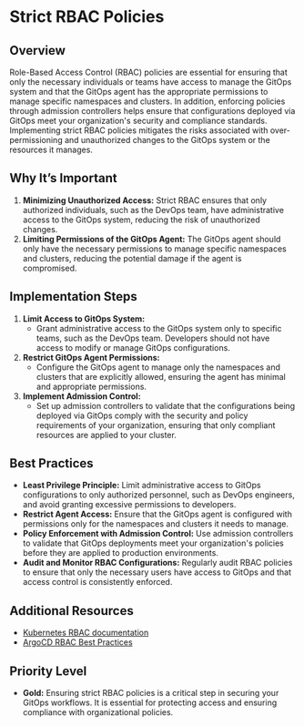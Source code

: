 # Strict RBAC Policies

## Overview

Role-Based Access Control (RBAC) policies are essential for ensuring that only the necessary individuals or teams have access to manage the GitOps system and that the GitOps agent has the appropriate permissions to manage specific namespaces and clusters. In addition, enforcing policies through admission controllers helps ensure that configurations deployed via GitOps meet your organization's security and compliance standards. Implementing strict RBAC policies mitigates the risks associated with over-permissioning and unauthorized changes to the GitOps system or the resources it manages.

## Why It’s Important

1. **Minimizing Unauthorized Access:** Strict RBAC ensures that only authorized individuals, such as the DevOps team, have administrative access to the GitOps system, reducing the risk of unauthorized changes.
2. **Limiting Permissions of the GitOps Agent:** The GitOps agent should only have the necessary permissions to manage specific namespaces and clusters, reducing the potential damage if the agent is compromised.

## Implementation Steps

1. **Limit Access to GitOps System:**
   - Grant administrative access to the GitOps system only to specific teams, such as the DevOps team. Developers should not have access to modify or manage GitOps configurations.
2. **Restrict GitOps Agent Permissions:**
   - Configure the GitOps agent to manage only the namespaces and clusters that are explicitly allowed, ensuring the agent has minimal and appropriate permissions.
3. **Implement Admission Control:**
   - Set up admission controllers to validate that the configurations being deployed via GitOps comply with the security and policy requirements of your organization, ensuring that only compliant resources are applied to your cluster.

## Best Practices

- **Least Privilege Principle:** Limit administrative access to GitOps configurations to only authorized personnel, such as DevOps engineers, and avoid granting excessive permissions to developers.
- **Restrict Agent Access:** Ensure that the GitOps agent is configured with permissions only for the namespaces and clusters it needs to manage.
- **Policy Enforcement with Admission Control:** Use admission controllers to validate that GitOps deployments meet your organization's policies before they are applied to production environments.
- **Audit and Monitor RBAC Configurations:** Regularly audit RBAC policies to ensure that only the necessary users have access to GitOps and that access control is consistently enforced.

## Additional Resources

- [Kubernetes RBAC documentation](https://kubernetes.io/docs/reference/access-authn-authz/rbac/)
- [ArgoCD RBAC Best Practices](https://argo-cd.readthedocs.io/en/stable/operator-manual/rbac/)

## Priority Level

- **Gold:** Ensuring strict RBAC policies is a critical step in securing your GitOps workflows. It is essential for protecting access and ensuring compliance with organizational policies.